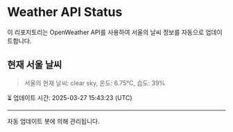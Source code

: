 
# Weather API Status

이 리포지토리는 OpenWeather API를 사용하여 서울의 날씨 정보를 자동으로 업데이트합니다.

## 현재 서울 날씨
> 서울의 현재 날씨: clear sky, 온도: 6.75°C, 습도: 39%

⏳ 업데이트 시간: 2025-03-27 15:43:23 (UTC)

---
자동 업데이트 봇에 의해 관리됩니다.
